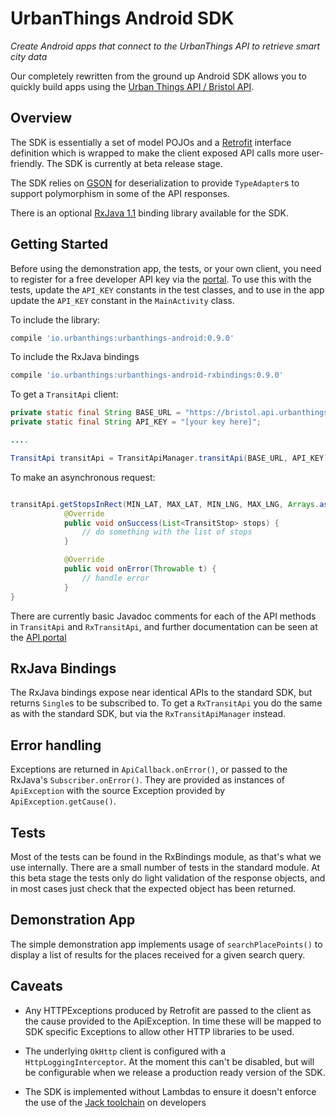 # UrbanThings Android SDK
_Create Android apps that connect to the UrbanThings API to retrieve smart city data_

Our completely rewritten from the ground up Android SDK allows you to quickly build apps using the [Urban Things API / Bristol API](https://portal-bristol.api.urbanthings.io). 

## Overview

The SDK is essentially a set of model POJOs and a [Retrofit](http://square.github.io/retrofit) interface definition which is wrapped to make the client exposed API calls more user-friendly. The SDK is currently at beta release stage.

The SDK relies on [GSON](https://github.com/google/gson) for deserialization to provide `TypeAdapter`s to support polymorphism in some of the API responses. 

There is an optional [RxJava 1.1](https://github.com/ReactiveX/RxJava) binding library available for the SDK.


## Getting Started

Before using the demonstration app, the tests, or your own client, you need to register for a free developer API key via the [portal](https://bristol-portal.api.urbanthings.io). To use this with the tests, update the `API_KEY` constants in the test classes, and to use in the app update the `API_KEY` constant in the `MainActivity` class.

To include the library:

```gradle
compile 'io.urbanthings:urbanthings-android:0.9.0'
```

To include the RxJava bindings
```gradle
compile 'io.urbanthings:urbanthings-android-rxbindings:0.9.0'
```

To get a `TransitApi` client:

```java
private static final String BASE_URL = "https://bristol.api.urbanthings.io/api/1.0/";
private static final String API_KEY = "[your key here]";

....

TransitApi transitApi = TransitApiManager.transitApi(BASE_URL, API_KEY);
```

To make an asynchronous request:

```java

transitApi.getStopsInRect(MIN_LAT, MAX_LAT, MIN_LNG, MAX_LNG, Arrays.asList(VehicleType.CAR), new ApiCallback<List<TransitStop>>() {
            @Override
            public void onSuccess(List<TransitStop> stops) {
                // do something with the list of stops
            }

            @Override
            public void onError(Throwable t) {
                // handle error
            }
}
```

There are currently basic Javadoc comments for each of the API methods in `TransitApi` and `RxTransitApi`, and further documentation can be seen at the [API portal](https://portal-bristol.api.urbanthings.io)

## RxJava Bindings

The RxJava bindings expose near identical APIs to the standard SDK, but returns `Single`s to be subscribed to. To get a `RxTransitApi` you do the same as with the standard SDK, but via the `RxTransitApiManager` instead.

## Error handling

Exceptions are returned in `ApiCallback.onError()`, or passed to the RxJava's `Subscriber.onError()`. They are provided as instances of `ApiException` with the source Exception provided by `ApiException.getCause()`.

## Tests

Most of the tests can be found in the RxBindings module, as that's what we use internally. There are a small number of tests in the standard module. At this beta stage the tests only do light validation of the response objects, and in most cases just check that the expected object has been returned.

## Demonstration App

The simple demonstration app implements usage of `searchPlacePoints()` to display a list of results for the places received for a given search query. 

## Caveats

* Any HTTPExceptions produced by Retrofit are passed to the client as the cause provided to the ApiException. In time these will be mapped to SDK specific Exceptions to allow other HTTP libraries to be used.

* The underlying `OkHttp` client is configured with a `HttpLoggingInterceptor`. At the moment this can't be disabled, but will be configurable when we release a production ready version of the SDK.

* The SDK is implemented without Lambdas to ensure it doesn't enforce the use of the [Jack toolchain](https://source.android.com/source/jack.html) on developers
